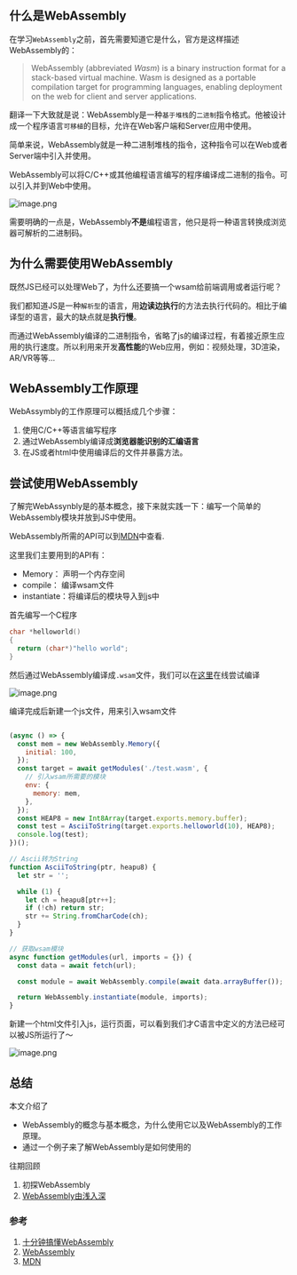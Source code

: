 ## 什么是WebAssembly

在学习`WebAssembly`之前，首先需要知道它是什么，官方是这样描述WebAssembly的：
> WebAssembly (abbreviated *Wasm*) is a binary instruction format for a stack-based virtual machine. Wasm is designed as a portable compilation target for programming languages, enabling deployment on the web for client and server applications.

翻译一下大致就是说：WebAssembly是一种`基于堆栈`的`二进制`指令格式。他被设计成一个程序语言`可移植`的目标，允许在Web客户端和Server应用中使用。

简单来说，WebAssembly就是一种二进制堆栈的指令，这种指令可以在Web或者Server端中引入并使用。   

WebAssembly可以将C/C++或其他编程语言编写的程序编译成二进制的指令。可以引入并到Web中使用。

![image.png](https://img.yzmblog.top/blog/wsam_01.png)

需要明确的一点是，WebAssembly**不是**编程语言，他只是将一种语言转换成浏览器可解析的二进制码。

## 为什么需要使用WebAssembly

既然JS已经可以处理Web了，为什么还要搞一个wsam给前端调用或者运行呢？

我们都知道JS是一种`解析型`的语言，用**边读边执行**的方法去执行代码的。相比于编译型的语言，最大的缺点就是**执行慢**。  

而通过WebAssembly编译的二进制指令，省略了js的编译过程，有着接近原生应用的执行速度。所以利用来开发**高性能**的Web应用，例如：视频处理，3D渲染，AR/VR等等...

## WebAssembly工作原理

WebAssymbly的工作原理可以概括成几个步骤：   

1. 使用C/C++等语言编写程序
2. 通过WebAssembly编译成**浏览器能识别的汇编语言**
3. 在JS或者html中使用编译后的文件并暴露方法。

## 尝试使用WebAssembly

了解完WebAssynbly是的基本概念，接下来就实践一下：编写一个简单的WebAssembly模块并放到JS中使用。

WebAssembly所需的API可以到[MDN](https://developer.mozilla.org/en-US/docs/Web/JavaScript/Reference/Global_Objects/WebAssembly/Instance)中查看.

这里我们主要用到的API有：

* Memory： 声明一个内存空间
* compile： 编译wsam文件
* instantiate：将编译后的模块导入到js中

首先编写一个C程序
```c
char *helloworld()
{
  return (char*)"hello world";
}
```
然后通过WebAssembly编译成`.wsam`文件，我们可以在[这里](https://mbebenita.github.io/WasmExplorer/)在线尝试编译


![image.png](https://img.yzmblog.top/blog/wsam_02.png)

编译完成后新建一个js文件，用来引入wsam文件

```javascript

(async () => {
  const mem = new WebAssembly.Memory({
    initial: 100,
  });
  const target = await getModules('./test.wasm', {
    // 引入wsam所需要的模块
    env: {
      memory: mem,
    },
  });
  const HEAP8 = new Int8Array(target.exports.memory.buffer);
  const test = AsciiToString(target.exports.helloworld(10), HEAP8);
  console.log(test);
})();

// Ascii转为String
function AsciiToString(ptr, heapu8) {
  let str = '';

  while (1) {
    let ch = heapu8[ptr++];
    if (!ch) return str;
    str += String.fromCharCode(ch);
  }
}

// 获取wsam模块
async function getModules(url, imports = {}) {
  const data = await fetch(url);

  const module = await WebAssembly.compile(await data.arrayBuffer());

  return WebAssembly.instantiate(module, imports);
}

```

新建一个html文件引入js，运行页面，可以看到我们才C语言中定义的方法已经可以被JS所运行了～

![image.png](https://img.yzmblog.top/blog/wsam_03.png)

## 总结

本文介绍了   
* WebAssembly的概念与基本概念，为什么使用它以及WebAssembly的工作原理。
* 通过一个例子来了解WebAssembly是如何使用的

往期回顾
1. 初探WebAssembly
2. [WebAssembly由浅入深](https://juejin.cn/post/7113818203146420254/)

### 参考

1. [十分钟搞懂WebAssembly](https://www.jianshu.com/p/e4d002780cf8)
2. [WebAssembly](https://webassembly.org/getting-started/developers-guide/)
3. [MDN](https://developer.mozilla.org/en-US/docs/Web/JavaScript/Reference/Global_Objects/WebAssembly/Instance)







